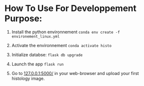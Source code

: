 # How To Use For Developpement Purpose:
1. Install the python environnement
`conda env create -f environement_linux.yml`  

2. Activate the environnement
`conda activate histo`

4. Initialize databse:
```flask db upgrade```

6. Launch the app
`flask run`

4. Go to [127.0.0.1:5000/](http://127.0.0.1:5000/) in your web-browser and upload your first histology image.